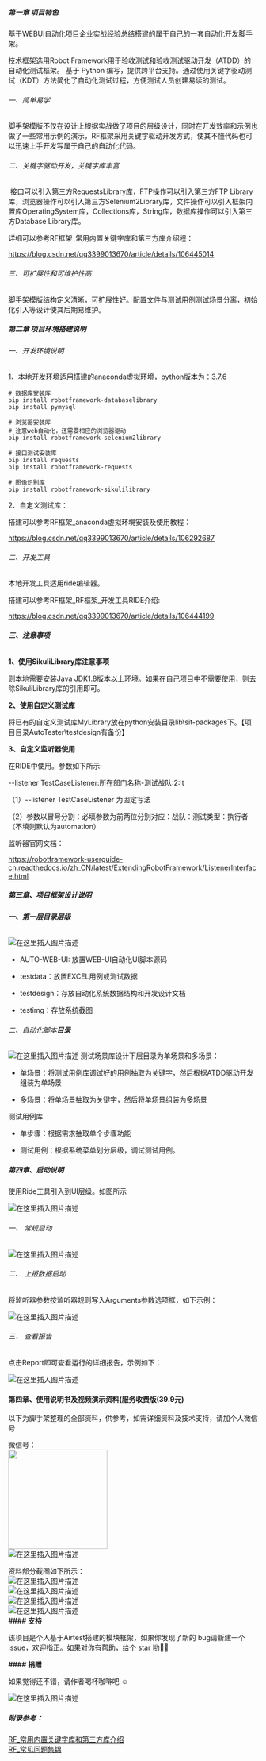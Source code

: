 #####  **第一章**   **项目特色**

基于WEBUI自动化项目企业实战经验总结搭建的属于自己的一套自动化开发脚手架。

技术框架选用Robot Framework用于验收测试和验收测试驱动开发（ATDD）的自动化测试框架。 基于 Python 编写，提供跨平台支持。通过使用关键字驱动测试（KDT）方法简化了自动化测试过程，方便测试人员创建易读的测试。

###### 一、简单易学

脚手架模版不仅在设计上根据实战做了项目的层级设计，同时在开发效率和示例也做了一些常用示例的演示，RF框架采用关键字驱动开发方式，使其不懂代码也可以迅速上手开发写属于自己的自动化代码。

###### 二、关键字驱动开发，关键字库丰富

​    接口可以引入第三方RequestsLibrary库，FTP操作可以引入第三方FTP Library库，浏览器操作可以引入第三方Selenium2Library库，文件操作可以引入框架内置库OperatingSystem库，Collections库，String库，数据库操作可以引入第三方Database Library库。

详细可以参考RF框架_常用内置关键字库和第三方库介绍程：

<https://blog.csdn.net/qq3399013670/article/details/106445014>

###### 三、可扩展性和可维护性高

   脚手架模版结构定义清晰，可扩展性好。配置文件与测试用例测试场景分离，初始化引入等设计使其后期易维护。

##### **第二章**	**项目环境搭建说明**
###### 一、开发环境说明

1、本地开发环境适用搭建的anaconda虚拟环境，python版本为：3.7.6

```
# 数据库安装库
pip install robotframework-databaselibrary
pip install pymysql

# 浏览器安装库
# 注意web自动化，还需要相应的浏览器驱动
pip install robotframework-selenium2library

# 接口测试安装库
pip install requests
pip install robotframework-requests

# 图像识别库
pip install robotframework-sikulilibrary
```

2、自定义测试库：

搭建可以参考RF框架_anaconda虚拟环境安装及使用教程：

<https://blog.csdn.net/qq3399013670/article/details/106292687>

###### 二、开发工具

   本地开发工具适用ride编辑器。

搭建可以参考RF框架_RF框架_开发工具RIDE介绍:

<https://blog.csdn.net/qq3399013670/article/details/106444199>

###### **三、注意事项**

**1、使用****SikuliLibrary****库注意事项**

则本地需要安装Java JDK1.8版本以上环境。如果在自己项目中不需要使用，则去除SikuliLibrary库的引用即可。

**2、使用自定义****测试****库**

将已有的自定义测试库MyLibrary放在python安装目录lib\sit-packages下。【项目目录AutoTester\testdesign有备份】

**3、自定义监听器使用**

在RIDE中使用。参数如下所示:

--listener TestCaseListener:所在部门名称-测试战队:2:lt

（1）--listener TestCaseListener 为固定写法

（2）参数以冒号分割：必填参数为前两位分别对应：战队：测试类型：执行者（不填则默认为automation）

监听器官网文档：

<https://robotframework-userguide-cn.readthedocs.io/zh_CN/latest/ExtendingRobotFramework/ListenerInterface.html>

##### **第三章、项目框架设计说明**

###### **一、第一层目录层级**
![在这里插入图片描述](https://images.gitee.com/uploads/images/2020/0617/095941_24cdc32f_5536345.jpeg)
* AUTO-WEB-UI: 放置WEB-UI自动化UI脚本源码

* testdata：放置EXCEL用例或测试数据

* testdesign：存放自动化系统数据结构和开发设计文档

* testimg：存放系统截图

###### 二、自动化脚本**目录**

![在这里插入图片描述](https://images.gitee.com/uploads/images/2020/0617/095941_11e100a5_5536345.jpeg)
测试场景库设计下层目录为单场景和多场景：

* 单场景：将测试用例库调试好的用例抽取为关键字，然后根据ATDD驱动开发组装为单场景

* 多场景：将单场景抽取为关键字，然后将单场景组装为多场景

测试用例库

* 单步骤：根据需求抽取单个步骤功能

* 测试用例：根据系统菜单划分层级，调试测试用例。

 

##### 第四章、**启动说明**

使用Ride工具引入到UI层级。如图所示

![在这里插入图片描述](https://images.gitee.com/uploads/images/2020/0617/095941_25b6d47f_5536345.jpeg)

###### 一、 常规启动

![在这里插入图片描述](https://images.gitee.com/uploads/images/2020/0617/095943_1ee4fcf5_5536345.jpeg)

 

###### 二、 上报数据启动

将监听器参数按监听器规则写入Arguments参数选项框，如下示例：

![在这里插入图片描述](https://images.gitee.com/uploads/images/2020/0617/095943_272b96a4_5536345.jpeg)

###### 三、 查看报告

点击Report即可查看运行的详细报告，示例如下：

![在这里插入图片描述](https://images.gitee.com/uploads/images/2020/0617/095942_805aea67_5536345.jpeg)


#### 第四章、使用说明书及视频演示资料(服务收费版(39.9元)

以下为脚手架整理的全部资料，供参考，如需详细资料及技术支持，请加个人微信号<br/> 

微信号：<br/>
<img src="https://images.gitee.com/uploads/images/2020/0617/095942_541b2bfe_5536345.jpeg" width = "200" height = "200" /><br/> 
![在这里插入图片描述](https://images.gitee.com/uploads/images/2020/0617/095942_541b2bfe_5536345.jpeg)<br/>

资料部分截图如下所示：<br/>
![在这里插入图片描述](https://images.gitee.com/uploads/images/2020/0617/095942_7a93e461_5536345.png)<br/>
![在这里插入图片描述](https://images.gitee.com/uploads/images/2020/0617/095942_4b3de6d7_5536345.png)<br/>
![在这里插入图片描述](https://images.gitee.com/uploads/images/2020/0617/095943_54b631a8_5536345.png)<br/>
![在这里插入图片描述](https://images.gitee.com/uploads/images/2020/0617/095943_de812308_5536345.png)<br/>
**#### 支持**

该项目是个人基于Airtest搭建的模块框架，如果你发现了新的 bug请新建一个 issue，欢迎指正。如果对你有帮助，给个 star 哟👏👏

**#### 捐赠**

如果觉得还不错，请作者喝杯咖啡吧 ☺<br/> 

![在这里插入图片描述](https://images.gitee.com/uploads/images/2020/0617/095943_05795724_5536345.jpeg)

##### **附录参考：**
[RF_常用内置关键字库和第三方库介绍](https://blog.csdn.net/qq3399013670/article/details/106445014)<br/>
[RF_常见问题集锦](https://blog.csdn.net/qq3399013670/article/details/106445299)
 